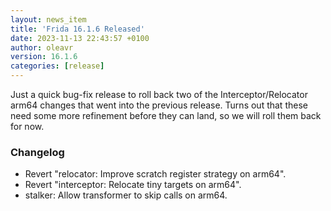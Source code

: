 ```yaml
---
layout: news_item
title: 'Frida 16.1.6 Released'
date: 2023-11-13 22:43:57 +0100
author: oleavr
version: 16.1.6
categories: [release]
---
```


Just a quick bug-fix release to roll back two of the Interceptor/Relocator arm64
changes that went into the previous release. Turns out that these need some more
refinement before they can land, so we will roll them back for now.

### Changelog

- Revert "relocator: Improve scratch register strategy on arm64".
- Revert "interceptor: Relocate tiny targets on arm64".
- stalker: Allow transformer to skip calls on arm64.
